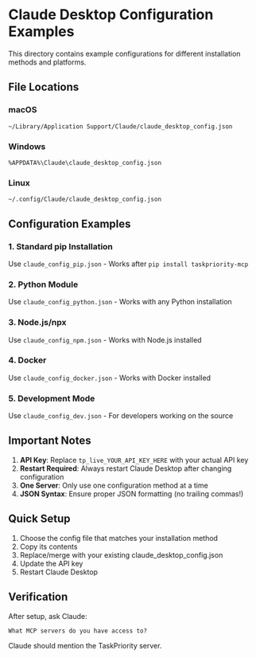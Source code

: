 # Claude Desktop Configuration Examples

This directory contains example configurations for different installation methods and platforms.

## File Locations

### macOS
```
~/Library/Application Support/Claude/claude_desktop_config.json
```

### Windows
```
%APPDATA%\Claude\claude_desktop_config.json
```

### Linux
```
~/.config/Claude/claude_desktop_config.json
```

## Configuration Examples

### 1. Standard pip Installation
Use `claude_config_pip.json` - Works after `pip install taskpriority-mcp`

### 2. Python Module
Use `claude_config_python.json` - Works with any Python installation

### 3. Node.js/npx
Use `claude_config_npm.json` - Works with Node.js installed

### 4. Docker
Use `claude_config_docker.json` - Works with Docker installed

### 5. Development Mode
Use `claude_config_dev.json` - For developers working on the source

## Important Notes

1. **API Key**: Replace `tp_live_YOUR_API_KEY_HERE` with your actual API key
2. **Restart Required**: Always restart Claude Desktop after changing configuration
3. **One Server**: Only use one configuration method at a time
4. **JSON Syntax**: Ensure proper JSON formatting (no trailing commas!)

## Quick Setup

1. Choose the config file that matches your installation method
2. Copy its contents
3. Replace/merge with your existing claude_desktop_config.json
4. Update the API key
5. Restart Claude Desktop

## Verification

After setup, ask Claude:
```
What MCP servers do you have access to?
```

Claude should mention the TaskPriority server.